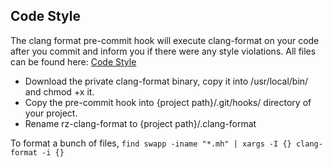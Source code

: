 ## Code Style
The clang format pre-commit hook will execute clang-format on your code after you commit and inform you if there were any style violations.  All files can be found here: [Code Style](https://github.com/Raizlabs/Raizlabs-Cocoa-Style/tree/master/clangFormat)

 - Download the private clang-format binary, copy it into /usr/local/bin/ and chmod +x it.
 - Copy the pre-commit hook into {project path}/.git/hooks/ directory of your project.
 - Rename rz-clang-format to {project path}/.clang-format 
 
To format a bunch of files, `find swapp -iname "*.mh" | xargs -I {} clang-format -i {}`


